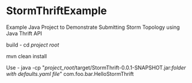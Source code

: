 # StormThriftExample
Example Java Project to Demonstrate Submitting Storm Topology using Java Thrift API

build - 
cd *project root*

mvn clean install

Use - 
java -cp "*project_root*/target/StormThrift-0.0.1-SNAPSHOT.jar:*folder with defaults.yaml file*” com.foo.bar.HelloStormThrift